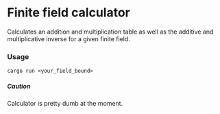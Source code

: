 # Finite field calculator

Calculates an addition and multiplication table as well as the additive and multiplicative inverse for a given finite field.

### Usage

```shell
cargo run <your_field_bound>
```

##### Caution

Calculator is pretty dumb at the moment. 
